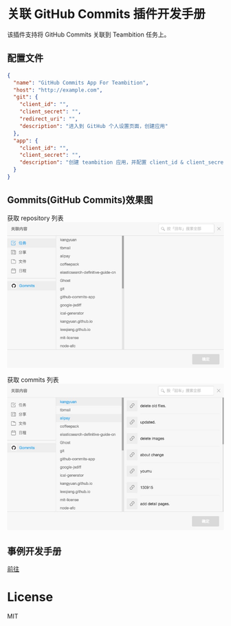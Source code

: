 # 关联 GitHub Commits 插件开发手册

该插件支持将 GitHub Commits 关联到 Teambition 任务上。

## 配置文件
```json
{
  "name": "GitHub Commits App For Teambition",
  "host": "http://example.com",
  "git": {
    "client_id": "",
    "client_secret": "",
    "redirect_uri": "",
    "description": "进入到 GitHub 个人设置页面，创建应用"
  },
  "app": {
    "client_id": "",
    "client_secret": "",
    "description": "创建 teambition 应用，并配置 client_id & client_secret"
  }
}
```

## Gommits(GitHub Commits)效果图

获取 repository 列表
![](./images/repo_list.jpeg)

获取 commits 列表
![](./images/commits_list.jpeg)

## 事例开发手册

[前往](./tutorial.md)

# License

MIT
